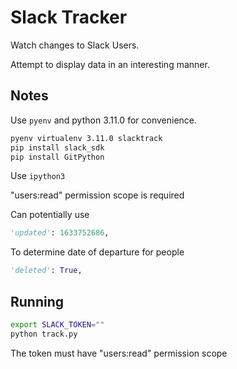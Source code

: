 # Slack Tracker

Watch changes to Slack Users.

Attempt to display data in an interesting manner.


## Notes

Use `pyenv` and python 3.11.0 for convenience.

```bash
pyenv virtualenv 3.11.0 slacktrack
pip install slack_sdk
pip install GitPython
```

Use `ipython3`

"users:read" permission scope is required

Can potentially use
```python
'updated': 1633752686,
```
To determine date of departure for people

```python
'deleted': True,
```


## Running

```bash
export SLACK_TOKEN=""
python track.py
```

The token must have "users:read" permission scope